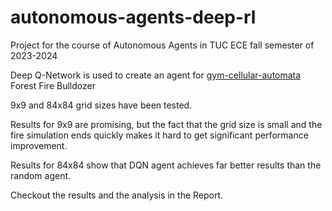 # autonomous-agents-deep-rl
Project for the course of Autonomous Agents in TUC ECE fall semester of 2023-2024

Deep Q-Network is used to create an agent for [gym-cellular-automata](https://github.com/elbecerrasoto/gym-cellular-automata) Forest Fire Bulldozer

9x9 and 84x84 grid sizes have been tested.

Results for 9x9 are promising, but the fact that the grid size is small and the fire simulation ends quickly makes it hard to get significant performance improvement.

Results for 84x84 show that DQN agent achieves far better results than the random agent.

Checkout the results and the analysis in the Report.
